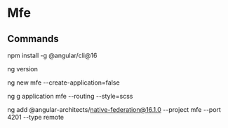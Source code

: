 # Mfe

## Commands

npm install -g @angular/cli@16

ng version

ng new mfe --create-application=false

ng g application mfe --routing --style=scss

ng add @angular-architects/native-federation@16.1.0 --project mfe --port 4201 --type remote
